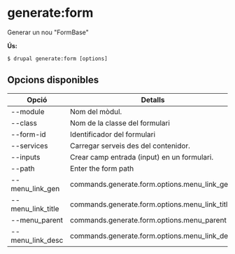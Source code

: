 # generate:form
Generar un nou "FormBase"

**Ús:**
```
$ drupal generate:form [options]
```

## Opcions disponibles
Opció | Detalls
-------|-------------
--module | Nom del mòdul.
--class | Nom de la classe del formulari
--form-id | Identificador del formulari
--services | Carregar serveis des del contenidor.
--inputs | Crear camp entrada (input) en un formulari.
--path | Enter the form path
--menu_link_gen | commands.generate.form.options.menu_link_gen
--menu_link_title | commands.generate.form.options.menu_link_title
--menu_parent | commands.generate.form.options.menu_parent
--menu_link_desc | commands.generate.form.options.menu_link_desc
